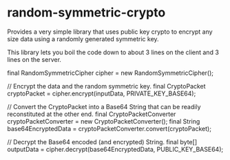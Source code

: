 random-symmetric-crypto
=======================

Provides a very simple library that uses public key crypto
to encrypt any size data using a randomly generated symmetric key.

This library lets you boil the code down to about 3 lines on the client and 3 lines on the server.


   final RandomSymmetricCipher cipher = new RandomSymmetricCipher();
 
   // Encrypt the data and the random symmetric key.
   final CryptoPacket cryptoPacket = cipher.encrypt(inputData, PRIVATE_KEY_BASE64);
 
   // Convert the CryptoPacket into a Base64 String that can be readily reconstituted at the other end.
   final CryptoPacketConverter cryptoPacketConverter = new CryptoPacketConverter();
   final String base64EncryptedData = cryptoPacketConverter.convert(cryptoPacket);
 
   // Decrypt the Base64 encoded (and encrypted) String.
   final byte[] outputData = cipher.decrypt(base64EncryptedData, PUBLIC_KEY_BASE64);
